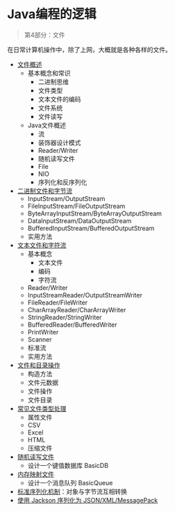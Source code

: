 #   Java编程的逻辑

>   第4部分：文件

在日常计算机操作中，除了上网，大概就是各种各样的文件。

-   [文件概述](10x.md)
    -   基本概念和常识
        -   二进制思维
        -   文件类型
        -   文本文件的编码
        -   文件系统
        -   文件读写
    -   Java文件概述
        -   流
        -   装饰器设计模式
        -   Reader/Writer
        -   随机读写文件
        -   File
        -   NIO
        -   序列化和反序列化
-   [二进制文件和字节流](11x.md)
    -   InputStream/OutputStream
    -   FileInputStream/FileOutputStream
    -   ByteArrayInputStream/ByteArrayOutputStream
    -   DataInputStream/DataOutputStream
    -   BufferedInputStream/BufferedOutputStream
    -   实用方法
-   [文本文件和字符流](12x.md)
    -   基本概念
        -   文本文件
        -   编码
        -   字符流
    -   Reader/Writer
    -   InputStreamReader/OutputStreamWriter
    -   FileReader/FileWriter
    -   CharArrayReader/CharArrayWriter
    -   StringReader/StringWriter
    -   BufferedReader/BufferedWriter
    -   PrintWriter
    -   Scanner
    -   标准流
    -   实用方法
-   [文件和目录操作](13x.md)
    -   构造方法
    -   文件元数据
    -   文件操作
    -   文件目录
-   [常见文件类型处理](14x.md)
    -   属性文件
    -   CSV
    -   Excel
    -   HTML
    -   压缩文件
-   [随机读写文件](15x.md)
    -   设计一个键值数据库 BasicDB
-   [内存映射文件](16x.md)
    -   设计一个消息队列 BasicQueue
-   [标准序列化机制](17x.md)：对象与字节流互相转换
-   [使用 Jackson 序列化为 JSON/XML/MessagePack](18x.md)

